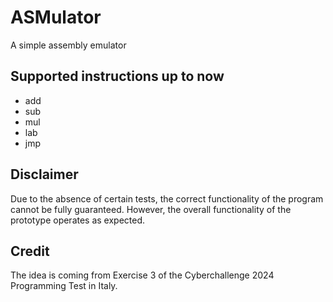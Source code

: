 # ASMulator
A simple assembly emulator

## Supported instructions up to now
- add
- sub
- mul
- lab
- jmp

## Disclaimer
Due to the absence of certain tests, the correct functionality of the program cannot be fully guaranteed. However, the overall functionality of the prototype operates as expected.

## Credit
The idea is coming from Exercise 3 of the Cyberchallenge 2024 Programming Test in Italy.
